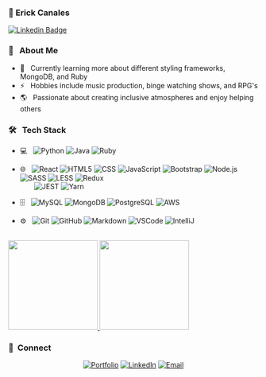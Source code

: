 ### 🌟 Erick Canales
[![Linkedin Badge](https://img.shields.io/badge/-Erick_Canales-blue?style=flat-square&logo=Linkedin&logoColor=white&link=https://www.linkedin.com/in/e94canales//)](https://www.linkedin.com/in/e94canales/) 

<h3>📖 &nbsp; About Me</h3>

- 🌱 &nbsp; Currently learning more about different styling frameworks, MongoDB, and Ruby
- ⚡ &nbsp; Hobbies include music production, binge watching shows, and RPG's
- 🌎 &nbsp; Passionate about creating inclusive atmospheres and enjoy helping others

<h3>🛠️ &nbsp; Tech Stack</h3>

- 💻 &nbsp;
  ![Python](https://img.shields.io/badge/-Python-333333?style=for-the-badge&logo=python)
  ![Java](https://img.shields.io/badge/-Java-333333?style=for-the-badge&logo=Java)
  ![Ruby](https://img.shields.io/badge/-Ruby-333333?style=for-the-badge&logo=Ruby&logoColor=FF0000)
 
- 🌐 &nbsp;
  ![React](https://img.shields.io/badge/-React-333333?style=for-the-badge&logo=react)
  ![HTML5](https://img.shields.io/badge/-HTML5-333333?style=for-the-badge&logo=HTML5)
  ![CSS](https://img.shields.io/badge/-CSS-333333?style=for-the-badge&logo=CSS3&logoColor=1572B6)
  ![JavaScript](https://img.shields.io/badge/-JavaScript-333333?style=for-the-badge&logo=javascript)
  ![Bootstrap](https://img.shields.io/badge/-Bootstrap-333333?style=for-the-badge&logo=bootstrap&logoColor=563D7C)
  ![Node.js](https://img.shields.io/badge/-Node.js-333333?style=for-the-badge&logo=node.js)
  ![SASS](https://img.shields.io/badge/-SASS-333333?style=for-the-badge&logo=sass)
  ![LESS](https://img.shields.io/badge/-LESS-333333?style=for-the-badge&logo=less)
  ![Redux](https://img.shields.io/badge/-Redux-333333?style=for-the-badge&logo=redux)
  <br>&emsp;&emsp;![JEST](https://img.shields.io/badge/-Jest-333333?style=for-the-badge&logo=jest)
  ![Yarn](https://img.shields.io/badge/-Yarn-333333?style=for-the-badge&logo=yarn)
  
- 🗄️ &nbsp;
  ![MySQL](https://img.shields.io/badge/-MySQL-333333?style=for-the-badge&logo=mysql)
  ![MongoDB](https://img.shields.io/badge/-MongoDB-333333?style=for-the-badge&logo=mongodb)
  ![PostgreSQL](https://img.shields.io/badge/-PostgreSQL-333333?style=for-the-badge&logo=postgresql)
  ![AWS](https://img.shields.io/badge/-AWS-333333?style=for-the-badge&logo=amazon-aws&logoColor=ff9900)
- ⚙️ &nbsp;
  ![Git](https://img.shields.io/badge/-Git-333333?style=for-the-badge&logo=git)
  ![GitHub](https://img.shields.io/badge/-GitHub-333333?style=for-the-badge&logo=github)
  ![Markdown](https://img.shields.io/badge/-Markdown-333333?style=for-the-badge&logo=markdown)
  ![VSCode](https://img.shields.io/badge/-VSCode-333333?style=for-the-badge&logo=visual-studio&logoColor=23a3eb)
  ![IntelliJ](https://img.shields.io/badge/-IntelliJ-333333?style=for-the-badge&logo=intellij-idea)


<br/>

<a href="https://github.com/e94canales">
  <img height="180em" src="https://github-readme-stats.vercel.app/api?username=e94canales&theme=buefy&show_icons=true" />
  <img height="180em" src="https://github-readme-stats.vercel.app/api/top-langs/?username=e94canales&theme=buefy&layout=compact" />
</a>

<br/>

<h3> 🔗 &nbsp;Connect</h3>

<p align="center">
<a href="https://www.erickcanales.com/"><img alt="Portfolio" src="https://img.shields.io/badge/Portfolio-https://www.erickcanales.com-blue?style=flat-square&logo=google-chrome"></a>
<a href="https://www.linkedin.com/in/e94canales/"><img alt="LinkedIn" src="https://img.shields.io/badge/LinkedIn-Erick%20Canales-blue?style=flat-square&logo=linkedin"></a>
<a href="mailto:erick@erickcanales.com"><img alt="Email" src="https://img.shields.io/badge/Email-erick@erickcanales.com-blue?style=flat-square&logo=gmail"></a>
</p>
